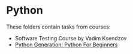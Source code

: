 # Python

These folders contain tasks from courses:
- Software Testing Course by Vadim Ksendzov
- [Python Generation: Python For Beginners](https://stepik.org/cert/1485349)
